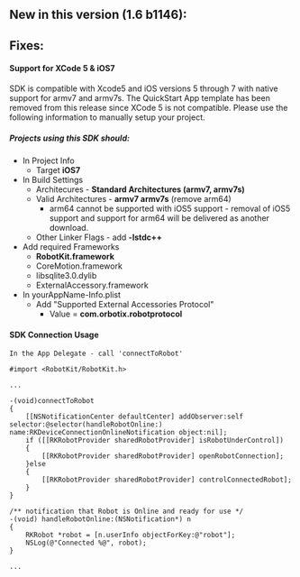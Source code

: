 
## New in this version (1.6 b1146):



## Fixes:

#### Support for XCode 5 & iOS7

SDK is compatible with Xcode5 and iOS versions 5 through 7 with native support for armv7 and armv7s.  The QuickStart App template has been removed from this release since XCode 5 is not compatible.  Please use the following information to manually setup your project.  

##### Projects using this SDK should:
 * In Project Info
    * Target **iOS7**
 * In Build Settings
 	* Architecures - **Standard Architectures (armv7, armv7s)**
 	* Valid Architectures - **armv7 armv7s** (remove arm64)
 		* arm64 cannot be supported with iOS5 support - removal of iOS5 support and support for arm64 will be delivered as another download.
 	* Other Linker Flags - add **-lstdc++**
 * Add required Frameworks
 	* **RobotKit.framework**
 	* CoreMotion.framework
 	* libsqlite3.0.dylib
 	* ExternalAccessory.framework
 * In yourAppName-Info.plist
 	* Add "Supported External Accessories Protocol"
 		* Value = **com.orbotix.robotprotocol**
 	 

#### SDK Connection Usage

	In the App Delegate - call 'connectToRobot'

	#import <RobotKit/RobotKit.h>
	
	...
	
	-(void)connectToRobot 
	{	
		[[NSNotificationCenter defaultCenter] addObserver:self selector:@selector(handleRobotOnline:) name:RKDeviceConnectionOnlineNotification object:nil];
		if ([[RKRobotProvider sharedRobotProvider] isRobotUnderControl]) 
		{
			[[RKRobotProvider sharedRobotProvider] openRobotConnection];
		}else
		{
			[[RKRobotProvider sharedRobotProvider] controlConnectedRobot];
		}
	}
	
	/** notification that Robot is Online and ready for use */
	-(void) handleRobotOnline:(NSNotification*) n
	{
		RKRobot *robot = [n.userInfo objectForKey:@"robot"];
		NSLog(@"Connected %@", robot);
	}

	...


 	



